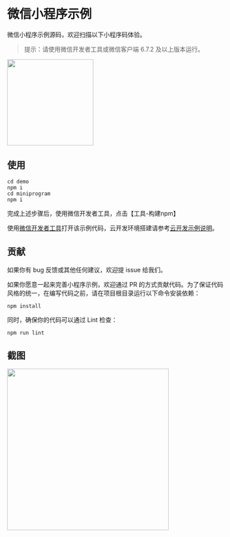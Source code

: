 # 微信小程序示例
微信小程序示例源码，欢迎扫描以下小程序码体验。

> 提示：请使用微信开发者工具或微信客户端 6.7.2 及以上版本运行。

<img width="200" src="https://res.wx.qq.com/op_res/QqOF7ydl0dkpq-orpebXL-gBspr08VjoFOFGrWvKF9IULLhfT9XhnsSKlvc0gI8d">

## 使用

```
cd demo
npm i
cd miniprogram
npm i
```
完成上述步骤后，使用微信开发者工具，点击【工具-构建npm】

使用[微信开发者工具](https://developers.weixin.qq.com/miniprogram/dev/devtools/download.html)打开该示例代码，云开发环境搭建请参考[云开发示例说明](https://github.com/wechat-miniprogram/miniprogram-demo/blob/master/miniprogram/page/cloud/README.md)。


## 贡献

如果你有 bug 反馈或其他任何建议，欢迎提 issue 给我们。

如果你愿意一起来完善小程序示例，欢迎通过 PR 的方式贡献代码。为了保证代码风格的统一，在编写代码之前，请在项目根目录运行以下命令安装依赖：

```
npm install
```
同时，确保你的代码可以通过 Lint 检查：
```
npm run lint
```

## 截图

<img width="375" src="https://res.wx.qq.com/op_res/0_vsSii5DaG-1hoXcqmBCT_tPShgSPKi3_FBVuVj1tu1ZdZD8lwYNrSQm3mdswI2">